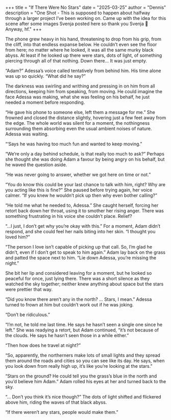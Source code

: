 +++
title = "If There Were No Stars"
date = "2025-03-25"
author = "Dennis"
description = "One Shot - This is supposed to happen about halfway through a larger project I’ve been working on. Came up with the idea for this scene after some images Svenja posted here so thank you Svenja :pray: Anyway, hf."
+++

The phone grew heavy in his hand, threatening to drop from his grip, from the cliff, into that endless expanse below. He couldn’t even see the floor from here; no matter where he looked, it was all the same murky black abyss. At least if he looked up there were stars, dots of light, of something piercing through all of that nothing. Down there… It was just empty.

“Adam?” Adessa’s voice called tentatively from behind him. His time alone was up so quickly. “What did he say?”

The darkness was swirling and writhing and pressing in on him from all directions, keeping him from speaking, from moving. He could imagine the face Adessa was making, what she was feeling on his behalf, he just needed a moment before responding.

“He gave his phone to someone else, left them a message for me.”  She frowned and closed the distance slightly, hovering just a few feet away from the edge. The whole world was silent for a moment, the nothingness surrounding them absorbing even the usual ambient noises of nature. Adessa was waiting.

“‘Says he was having too much fun and wanted to keep moving.”

“We’re only a day behind schedule, is that really too much to ask?” Perhaps she thought she was doing Adam a favour by being angry on his behalf, but he waved the question aside.

“He was never going to answer, whether we got here on time or not.” 

“You do know this could be your last chance to talk with him, right? Why are you acting like this is fine?” She paused before trying again, her voice calmer. “If you knew he wouldn’t pick up then why even bother calling?”

“He told me what he needed to, Adessa.” She caught herself, forcing her retort back down her throat, using it to smother her rising anger. There was something frustrating in his voice she couldn’t place. Relief?

“…I just, I don’t get why you’re okay with this.” For a moment, Adam didn’t respond, and she could feel her nails biting into her skin. “I thought you loved him?”

“The person I love isn’t capable of picking up that call. So, I’m glad he didn’t, even if I don’t get to speak to him again.” Adam lay back on the grass and patted the space next to him. “Lie down Adessa, you’re missing the night.”

She bit her lip and considered leaving for a moment, but he looked so peaceful for once, just lying there. There was a short silence as they watched the sky together; neither knew anything about space but the stars were prettier that way.



“Did you know there aren’t any in the north? … Stars, I mean.” Adessa turned to frown at him but couldn’t work out if he was joking. 

“Don’t be ridiculous.”

“I’m not, he told me last time. He says he hasn’t seen a single one since he left.” She was readying a retort, but Adam continued, “it’s not because of the clouds. He says he hasn’t seen those in a while either.”

“Then how does he travel at night?”

“So, apparently, the northerners make lots of small lights and they spread them around the roads and cities so you can see like its day. He says, when you look down from really high up, it’s like you’re looking at the stars.”

“Stars on the ground? He could tell you the grass’s blue in the north and you’d believe him Adam.” Adam rolled his eyes at her and turned back to the sky.

“… Don’t you think it’s nice though?” The dots of light shifted and flickered above him, riding the waves of that black abyss. 


“If there weren’t any stars, people would make them.”